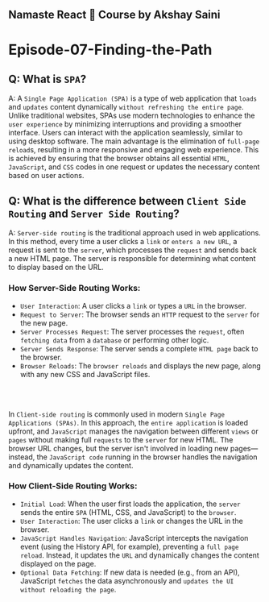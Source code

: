 ## Namaste React 🚀 Course by Akshay Saini

# Episode-07-Finding-the-Path

## Q: What is `SPA`?

A: A `Single Page Application (SPA)` is a type of web application that `loads` and `updates` content dynamically `without refreshing the entire page`. Unlike traditional websites, SPAs use modern technologies to enhance the `user experience` by minimizing interruptions and providing a smoother interface. Users can interact with the application seamlessly, similar to using desktop software. The main advantage is the elimination of `full-page reload`s, resulting in a more responsive and engaging web experience. This is achieved by ensuring that the browser obtains all essential `HTML`, `JavaScript`, and `CSS` codes in one request or updates the necessary content based on user actions.

## Q: What is the difference between `Client Side Routing` and `Server Side Routing`?

A: `Server-side routing` is the traditional approach used in web applications. In this method, every time a user clicks a `link` or `enters a new URL`, a request is sent to the `server`, which processes the `request` and sends back a new HTML page. The server is responsible for determining what content to display based on the URL.

### How Server-Side Routing Works:

- `User Interaction`: A user clicks a `link` or types a `URL` in the browser.
- `Request to Server`: The browser sends an `HTTP` request to the `server` for the new page.
- `Server Processes Request`: The server processes the `request`, often `fetching data` from a `database` or performing other logic.
- `Server Sends Response`: The server sends a complete `HTML page` back to the browser.
- `Browser Reloads`: The `browser reloads` and displays the new page, along with any new CSS and JavaScript files.

<br><br>

In `Client-side routing` is commonly used in modern `Single Page Applications (SPAs)`. In this approach, the `entire application` is loaded upfront, and `JavaScript` manages the navigation between different `views` or `pages` without making full `requests` to the `server` for new HTML. The browser URL changes, but the server isn't involved in loading new pages—instead, the `JavaScript code` running in the browser handles the navigation and dynamically updates the content.

### How Client-Side Routing Works:

- `Initial Load`: When the user first loads the application, the `server` sends the entire `SPA` (HTML, CSS, and JavaScript) to the `browser`.
- `User Interaction`: The user clicks a `link` or changes the URL in the browser.
- `JavaScript Handles Navigation`: JavaScript intercepts the navigation event (using the History API, for example), preventing a `full page reload`. Instead, it updates the `URL` and dynamically changes the content displayed on the page.
- `Optional Data Fetching`: If new data is needed (e.g., from an API), JavaScript `fetches` the data asynchronously and `updates the UI without reloading the page`.
